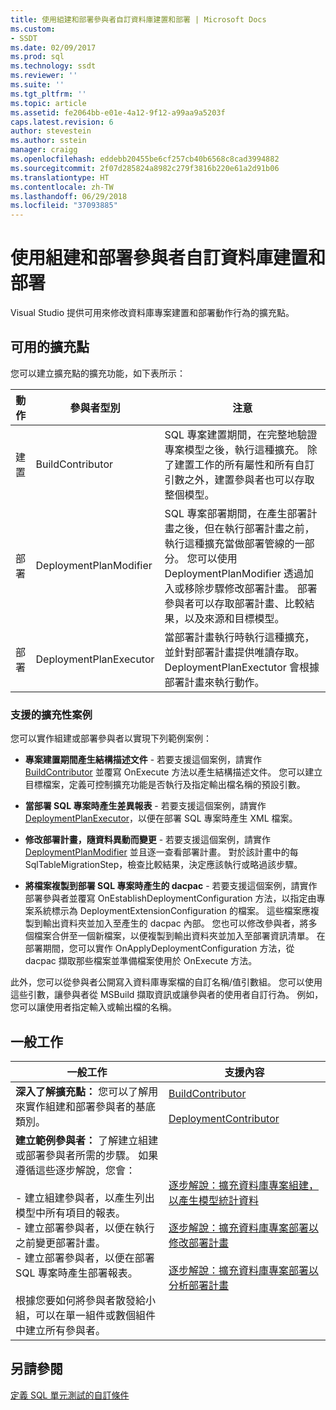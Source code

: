 ```yaml
---
title: 使用組建和部署參與者自訂資料庫建置和部署 | Microsoft Docs
ms.custom:
- SSDT
ms.date: 02/09/2017
ms.prod: sql
ms.technology: ssdt
ms.reviewer: ''
ms.suite: ''
ms.tgt_pltfrm: ''
ms.topic: article
ms.assetid: fe2064bb-e01e-4a12-9f12-a99aa9a5203f
caps.latest.revision: 6
author: stevestein
ms.author: sstein
manager: craigg
ms.openlocfilehash: eddebb20455be6cf257cb40b6568c8cad3994882
ms.sourcegitcommit: 2f07d285824a8982c279f3816b220e61a2d91b06
ms.translationtype: HT
ms.contentlocale: zh-TW
ms.lasthandoff: 06/29/2018
ms.locfileid: "37093885"
---
```

# <a name="customize-database-build-and-deployment-by-using-build-and-deployment-contributors"></a>使用組建和部署參與者自訂資料庫建置和部署
Visual Studio 提供可用來修改資料庫專案建置和部署動作行為的擴充點。  
  
## <a name="available-extensibility-points"></a>可用的擴充點  
您可以建立擴充點的擴充功能，如下表所示：  
  
|**動作**|**參與者型別**|**注意**|  
|--------------|------------------------|-------------|  
|建置|BuildContributor|SQL 專案建置期間，在完整地驗證專案模型之後，執行這種擴充。 除了建置工作的所有屬性和所有自訂引數之外，建置參與者也可以存取整個模型。|  
|部署|DeploymentPlanModifier|SQL 專案部署期間，在產生部署計畫之後，但在執行部署計畫之前，執行這種擴充當做部署管線的一部分。 您可以使用 DeploymentPlanModifier 透過加入或移除步驟修改部署計畫。 部署參與者可以存取部署計畫、比較結果，以及來源和目標模型。|  
|部署|DeploymentPlanExecutor|當部署計畫執行時執行這種擴充，並針對部署計畫提供唯讀存取。 DeploymentPlanExectutor 會根據部署計畫來執行動作。|  
  
### <a name="supported-extensibility-scenarios"></a>支援的擴充性案例  
您可以實作組建或部署參與者以實現下列範例案例：  
  
-   **專案建置期間產生結構描述文件** - 若要支援這個案例，請實作 [BuildContributor](http://msdn.microsoft.com/en-us/library/microsoft.sqlserver.dac.deployment.buildcontributor.aspx) 並覆寫 OnExecute 方法以產生結構描述文件。 您可以建立目標檔案，定義可控制擴充功能是否執行及指定輸出檔名稱的預設引數。  
  
-   **當部署 SQL 專案時產生差異報表** - 若要支援這個案例，請實作 [DeploymentPlanExecutor](http://msdn.microsoft.com/en-us/library/microsoft.sqlserver.dac.deployment.deploymentplanexecutor.aspx)，以便在部署 SQL 專案時產生 XML 檔案。  
  
-   **修改部署計畫，隨資料異動而變更** - 若要支援這個案例，請實作 [DeploymentPlanModifier](http://msdn.microsoft.com/en-us/library/microsoft.sqlserver.dac.deployment.deploymentplanmodifier.aspx) 並且逐一查看部署計畫。 對於該計畫中的每 SqlTableMigrationStep，檢查比較結果，決定應該執行或略過該步驟。  
  
-   **將檔案複製到部署 SQL 專案時產生的 dacpac** - 若要支援這個案例，請實作部署參與者並覆寫 OnEstablishDeploymentConfiguration 方法，以指定由專案系統標示為 DeploymentExtensionConfiguration 的檔案。 這些檔案應複製到輸出資料夾並加入至產生的 dacpac 內部。 您也可以修改參與者，將多個檔案合併至一個新檔案，以便複製到輸出資料夾並加入至部署資訊清單。 在部署期間，您可以實作 OnApplyDeploymentConfiguration 方法，從 dacpac 擷取那些檔案並準備檔案使用於 OnExecute 方法。  
  
此外，您可以從參與者公開寫入資料庫專案檔的自訂名稱/值引數組。 您可以使用這些引數，讓參與者從 MSBuild 擷取資訊或讓參與者的使用者自訂行為。 例如，您可以讓使用者指定輸入或輸出檔的名稱。  
  
## <a name="common-tasks"></a>一般工作  
  
|**一般工作**|**支援內容**|  
|--------------------|--------------------------|  
|**深入了解擴充點：** 您可以了解用來實作組建和部署參與者的基底類別。|[BuildContributor](http://msdn.microsoft.com/en-us/library/microsoft.sqlserver.dac.deployment.buildcontributor.aspx)<br /><br />[DeploymentContributor](http://msdn.microsoft.com/en-us/library/microsoft.sqlserver.dac.deployment.deploymentcontributor.aspx)|  
|**建立範例參與者：** 了解建立組建或部署參與者所需的步驟。 如果遵循這些逐步解說，您會：<br /><br />-   建立組建參與者，以產生列出模型中所有項目的報表。<br />-   建立部署參與者，以便在執行之前變更部署計畫。<br />-   建立部署參與者，以便在部署 SQL 專案時產生部署報表。<br /><br />根據您要如何將參與者散發給小組，可以在單一組件或數個組件中建立所有參與者。|[逐步解說：擴充資料庫專案組建，以產生模型統計資料](../ssdt/walkthrough-extend-database-project-build-to-generate-model-statistics.md)<br /><br />[逐步解說：擴充資料庫專案部署以修改部署計畫](../ssdt/walkthrough-extend-database-project-deployment-to-modify-the-deployment-plan.md)<br /><br />[逐步解說：擴充資料庫專案部署以分析部署計畫](../ssdt/walkthrough-extend-database-project-deployment-to-analyze-the-deployment-plan.md)|  
  
## <a name="see-also"></a>另請參閱  
[定義 SQL 單元測試的自訂條件](http://msdn.microsoft.com/en-us/library/jj860449(v=vs.103).aspx)  
  
